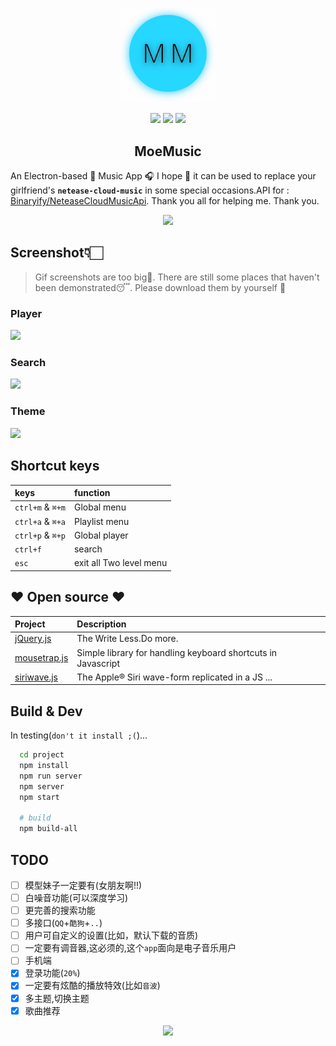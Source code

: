 <p align="center">
  <img src="app/assets/moe.svg" width="30%">
</p>

<p align="center">
<img src="https://img.shields.io/badge/Bilibili-Kozo4-blue.svg">
<img src="https://img.shields.io/badge/Release-0.0.1beta-brightgreen.svg">
<img src="https://img.shields.io/badge/codingMood-🍭🍭🍭-brightgreen.svg">
</p>

<h2 align="center"> MoeMusic </h2>

An Electron-based 🎸 Music App 🎧
I hope 👀  it can be used to replace your girlfriend's **`netease-cloud-music`** in some special occasions.API for :
 [Binaryify/NeteaseCloudMusicApi](https://github.com/Binaryify/NeteaseCloudMusicApi).
Thank you all for helping me. Thank you.


<p align="center">
<img src="https://i.loli.net/2019/01/20/5c4496d7ae265.png">
</p>

## Screenshot👇🏻
> Gif screenshots are too big🌚. There are still some places that haven't been demonstrated😴. Please download them by yourself 🙂

### Player
![](https://files.catbox.moe/mcu06j.gif)
### Search
![](https://files.catbox.moe/2e46iw.gif)
### Theme
![](https://files.catbox.moe/iypdtq.gif)

## Shortcut keys

| keys | function     |
| :------------- | :------------- |
| `ctrl+m` & `⌘+m`       | Global menu  |
| `ctrl+a` & `⌘+a`       | Playlist menu |
| `ctrl+p` & `⌘+p`       | Global player |
| `ctrl+f`       | search |
| `esc` | exit all Two level menu |

##  ❤️ Open source ❤️
| Project | Description |
| :------------- | :------------- |
| [jQuery.js](https://jquery.com/)  | The Write Less.Do more. |
| [mousetrap.js](https://github.com/ccampbell/mousetrap)  | Simple library for handling keyboard shortcuts in Javascript |
| [siriwave.js](https://github.com/kopiro/siriwave) | The Apple® Siri wave-form replicated in a JS ... |

## Build & Dev
In testing(`don't it install ;(`)...
```bash
  cd project
  npm install
  npm run server
  npm server
  npm start

  # build
  npm build-all
```

## TODO
- [ ] 模型妹子一定要有(女朋友啊!!)
- [ ] 白噪音功能(可以深度学习)
- [ ] 更完善的搜索功能
- [ ] 多接口(`QQ`+`酷狗`+`..`)
- [ ] 用户可自定义的设置(比如，默认下载的音质)
- [ ] 一定要有调音器,这必须的,这个`app`面向是电子音乐用户
- [ ] 手机端
- [x] 登录功能(`20%`)
- [x] 一定要有炫酷的播放特效(比如`音波`)
- [x] 多主题,切换主题
- [x] 歌曲推荐

<p align="center">
  <img src="https://i.loli.net/2019/01/15/5c3dd5904907a.png">
</p>
